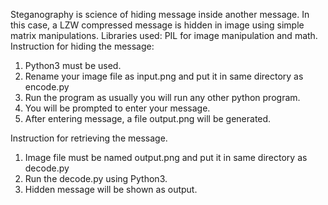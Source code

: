 Steganography is science of hiding message inside another message. In this case, a LZW compressed message is hidden in image using simple matrix manipulations.
Libraries used: PIL for image manipulation and math.
Instruction for hiding the message:
1. Python3 must be used.
2. Rename your image file as input.png and put it in same directory as encode.py
3. Run the program as usually you will run any other python program. 
4. You will be prompted to enter your message.
5. After entering message, a file output.png will be generated.

Instruction for retrieving the message.
1. Image file must be named output.png and put it in same directory as decode.py
2. Run the decode.py using Python3.
3. Hidden message will be shown as output.